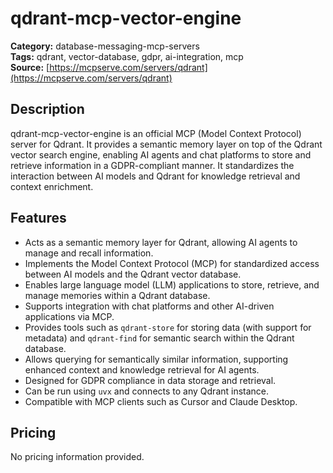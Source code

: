 # qdrant-mcp-vector-engine

**Category:** database-messaging-mcp-servers  
**Tags:** qdrant, vector-database, gdpr, ai-integration, mcp  
**Source:** [https://mcpserve.com/servers/qdrant](https://mcpserve.com/servers/qdrant)

## Description
qdrant-mcp-vector-engine is an official MCP (Model Context Protocol) server for Qdrant. It provides a semantic memory layer on top of the Qdrant vector search engine, enabling AI agents and chat platforms to store and retrieve information in a GDPR-compliant manner. It standardizes the interaction between AI models and Qdrant for knowledge retrieval and context enrichment.

## Features
- Acts as a semantic memory layer for Qdrant, allowing AI agents to manage and recall information.
- Implements the Model Context Protocol (MCP) for standardized access between AI models and the Qdrant vector database.
- Enables large language model (LLM) applications to store, retrieve, and manage memories within a Qdrant database.
- Supports integration with chat platforms and other AI-driven applications via MCP.
- Provides tools such as `qdrant-store` for storing data (with support for metadata) and `qdrant-find` for semantic search within the Qdrant database.
- Allows querying for semantically similar information, supporting enhanced context and knowledge retrieval for AI agents.
- Designed for GDPR compliance in data storage and retrieval.
- Can be run using `uvx` and connects to any Qdrant instance.
- Compatible with MCP clients such as Cursor and Claude Desktop.

## Pricing
No pricing information provided.
